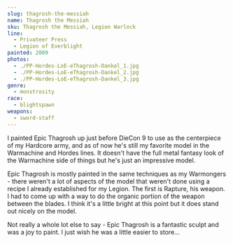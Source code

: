 ```yaml
---
slug: thagrosh-the-messiah
name: Thagrosh the Messiah
sku: Thagrosh the Messiah, Legion Warlock
line:
  - Privateer Press
  - Legion of Everblight
painted: 2009
photos:
  - ./PP-Hordes-LoE-eThagrosh-Dankel_1.jpg
  - ./PP-Hordes-LoE-eThagrosh-Dankel_2.jpg
  - ./PP-Hordes-LoE-eThagrosh-Dankel_3.jpg
genre:
  - monstrosity
race:
  - blightspawn
weapons:
  - sword-staff
---
```


I painted Epic Thagrosh up just before DieCon 9 to use as the centerpiece of my Hardcore army, and as of now he's still my favorite model in the Warmachine and Hordes lines. It doesn't have the full metal fantasy look of the Warmachine side of things but he's just an impressive model.

Epic Thagrosh is mostly painted in the same techniques as my Warmongers - there weren't a lot of aspects of the model that weren't done using a recipe I already established for my Legion. The first is Rapture, his weapon. I had to come up with a way to do the organic portion of the weapon between the blades. I think it's a little bright at this point but it does stand out nicely on the model.

Not really a whole lot else to say - Epic Thagrosh is a fantastic sculpt and was a joy to paint. I just wish he was a little easier to store...
